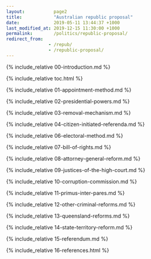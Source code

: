 ```yaml
---
layout:           page2
title:            "Australian republic proposal"
date:             2019-05-11 13:44:37 +1000
last_modified_at: 2019-12-15 11:30:00 +1000
permalink:        /politics/republic-proposal/
redirect_from:
                - /repub/
                - /republic-proposal/
---
```


{% include_relative 00-introduction.md %}

{% include_relative toc.html %}

{% include_relative 01-appointment-method.md %}

{% include_relative 02-presidential-powers.md %}

{% include_relative 03-removal-mechanism.md %}

{% include_relative 04-citizen-initiated-referenda.md %}

{% include_relative 06-electoral-method.md %}

{% include_relative 07-bill-of-rights.md %}

{% include_relative 08-attorney-general-reform.md %}

{% include_relative 09-justices-of-the-high-court.md %}

{% include_relative 10-corruption-commission.md %}

{% include_relative 11-primus-inter-pares.md %}

{% include_relative 12-other-criminal-reforms.md %}

{% include_relative 13-queensland-reforms.md %}

{% include_relative 14-state-territory-reform.md %}

{% include_relative 15-referendum.md %}

{% include_relative 16-references.html %}